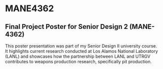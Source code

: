 # MANE4362

## Final Project Poster for Senior Design 2 (MANE-4362)

This poster presentation was part of my Senior Design II university course. It highlights current research conducted at Los Alamos National Laboratory (LANL) and showcases how the partnership between LANL and UTRGV contributes to weapons production research, specifically pit production.
